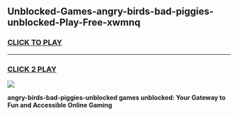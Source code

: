 
## Unblocked-Games-angry-birds-bad-piggies-unblocked-Play-Free-xwmnq
<h3>
<a href="https://premium76.site?title=angry-birds-bad-piggies-unblocked&ref=10A">CLICK TO PLAY</a></h3>
<hr>

<h3>
<a href="https://premium76.site?title=angry-birds-bad-piggies-unblocked&ref=10A">CLICK 2 PLAY</a>
  
</h3>

<a href="https://premium76.site?title=angry-birds-bad-piggies-unblocked&ref=10A"><img src="https://clearcache.store/games.png"></a>


**angry-birds-bad-piggies-unblocked games unblocked: Your Gateway to Fun and Accessible Online Gaming**

